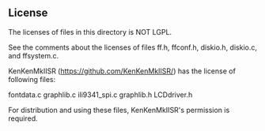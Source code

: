 ## License
The licenses of files in this directory is NOT LGPL.

See the comments about the licenses of files ff.h, ffconf.h, diskio.h, diskio.c, and ffsystem.c.

KenKenMkIISR (https://github.com/KenKenMkIISR/) has the license of following files:

fontdata.c
graphlib.c
ili9341_spi.c
graphlib.h
LCDdriver.h

For distribution and using these files, KenKenMkIISR's permission is required.
